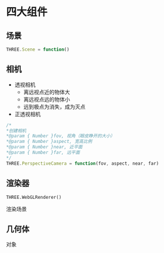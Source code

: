 # 四大组件

## 场景

```javascript
THREE.Scene = function()
```

## 相机

+ 透视相机
  + 离远视点近的物体大
  + 离远视点远的物体小
  + 远到极点为消失，成为灭点
+ 正透视相机

```javascript
/*
*创建相机
*@param { Number }fov, 视角（眼皮睁开的大小）
*@param { Number }aspect, 宽高比例
*@param { Number }near, 近平面
*@param { Number }far, 远平面
*/
THREE.PerspectiveCamera = function(fov, aspect, near, far)
```

## 渲染器

```
THREE.WebGLRenderer()
```

渲染场景

## 几何体

对象
